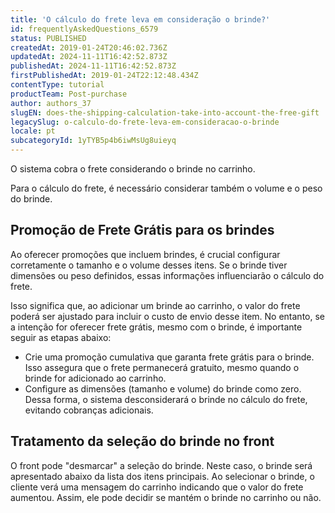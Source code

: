 ```yaml
---
title: 'O cálculo do frete leva em consideração o brinde?'
id: frequentlyAskedQuestions_6579
status: PUBLISHED
createdAt: 2019-01-24T20:46:02.736Z
updatedAt: 2024-11-11T16:42:52.873Z
publishedAt: 2024-11-11T16:42:52.873Z
firstPublishedAt: 2019-01-24T22:12:48.434Z
contentType: tutorial
productTeam: Post-purchase
author: authors_37
slugEN: does-the-shipping-calculation-take-into-account-the-free-gift
legacySlug: o-calculo-do-frete-leva-em-consideracao-o-brinde
locale: pt
subcategoryId: 1yTYB5p4b6iwMsUg8uieyq
---
```


O sistema cobra o frete considerando o brinde no carrinho.

Para o cálculo do frete, é necessário considerar também o volume e o peso do brinde.

## Promoção de Frete Grátis para os brindes

Ao oferecer promoções que incluem brindes, é crucial configurar corretamente o tamanho e o volume desses itens. Se o brinde tiver dimensões ou peso definidos, essas informações influenciarão o cálculo do frete.

Isso significa que, ao adicionar um brinde ao carrinho, o valor do frete poderá ser ajustado para incluir o custo de envio desse item. No entanto, se a intenção for oferecer frete grátis, mesmo com o brinde, é importante seguir as etapas abaixo:

- Crie uma promoção cumulativa que garanta frete grátis para o brinde. Isso assegura que o frete permanecerá gratuito, mesmo quando o brinde for adicionado ao carrinho.
- Configure as dimensões (tamanho e volume) do brinde como zero. Dessa forma, o sistema desconsiderará o brinde no cálculo do frete, evitando cobranças adicionais.

## Tratamento da seleção do brinde no front

O front pode "desmarcar" a seleção do brinde. Neste caso, o brinde será apresentado abaixo da lista dos itens principais. Ao selecionar o brinde, o cliente verá uma mensagem do carrinho indicando que o valor do frete aumentou. Assim, ele pode decidir se mantém o brinde no carrinho ou não.
